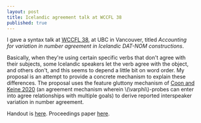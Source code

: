 ```yaml
---
layout: post
title: Icelandic agreement talk at WCCFL 38
published: true 
---
```


I gave a syntax talk at [WCCFL 38](https://wccfl2020.linguistics.ubc.ca/), at UBC in Vancouver, titled *Accounting for variation in number agreement in Icelandic DAT-NOM constructions*.  

Basically, when they're using certain specific verbs that don't agree with their subjects, some Icelandic speakers let the verb agree with the object, and others don't, and this seems to depend a little bit on word order.  My proposal is an attempt to provide a concrete mechanism to explain these differences. The proposal uses the feature gluttony mechanism of [Coon and Keine 2020](https://ling.auf.net/lingbuzz/004224) (an agreement mechanism wherein \\(\varphi\\)-probes can enter into agree relationships with multiple goals) to derive reported interspeaker variation in number agreement. 

Handout is [here](/assets/wccfl2020-Icelandic_gluttony-handout.pdf).  Proceedings paper [here](/assets/wccfl2020-icelandic_gluttony-proceedings.pdf).
